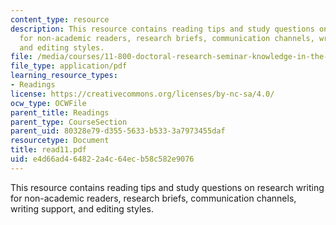 ```yaml
---
content_type: resource
description: This resource contains reading tips and study questions on research writing
  for non-academic readers, research briefs, communication channels, writing support,
  and editing styles.
file: /media/courses/11-800-doctoral-research-seminar-knowledge-in-the-public-arena-spring-2007/e4d66ad464822a4c64ecb58c582e9076_read11.pdf
file_type: application/pdf
learning_resource_types:
- Readings
license: https://creativecommons.org/licenses/by-nc-sa/4.0/
ocw_type: OCWFile
parent_title: Readings
parent_type: CourseSection
parent_uid: 80328e79-d355-5633-b533-3a7973455daf
resourcetype: Document
title: read11.pdf
uid: e4d66ad4-6482-2a4c-64ec-b58c582e9076
---
```

This resource contains reading tips and study questions on research writing for non-academic readers, research briefs, communication channels, writing support, and editing styles.